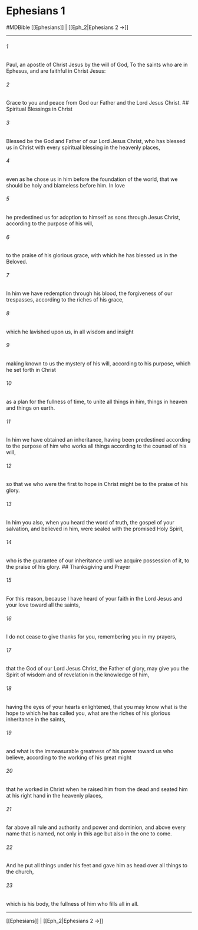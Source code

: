# Ephesians 1
#MDBible
[[Ephesians]] | [[Eph_2|Ephesians 2 →]]

***

###### 1 

Paul, an apostle of Christ Jesus by the will of God, To the saints who are in Ephesus, and are faithful in Christ Jesus: 

###### 2 

Grace to you and peace from God our Father and the Lord Jesus Christ. ## Spiritual Blessings in Christ 

###### 3 

Blessed be the God and Father of our Lord Jesus Christ, who has blessed us in Christ with every spiritual blessing in the heavenly places, 

###### 4 

even as he chose us in him before the foundation of the world, that we should be holy and blameless before him. In love 

###### 5 

he predestined us for adoption to himself as sons through Jesus Christ, according to the purpose of his will, 

###### 6 

to the praise of his glorious grace, with which he has blessed us in the Beloved. 

###### 7 

In him we have redemption through his blood, the forgiveness of our trespasses, according to the riches of his grace, 

###### 8 

which he lavished upon us, in all wisdom and insight 

###### 9 

making known to us the mystery of his will, according to his purpose, which he set forth in Christ 

###### 10 

as a plan for the fullness of time, to unite all things in him, things in heaven and things on earth. 

###### 11 

In him we have obtained an inheritance, having been predestined according to the purpose of him who works all things according to the counsel of his will, 

###### 12 

so that we who were the first to hope in Christ might be to the praise of his glory. 

###### 13 

In him you also, when you heard the word of truth, the gospel of your salvation, and believed in him, were sealed with the promised Holy Spirit, 

###### 14 

who is the guarantee of our inheritance until we acquire possession of it, to the praise of his glory. ## Thanksgiving and Prayer 

###### 15 

For this reason, because I have heard of your faith in the Lord Jesus and your love toward all the saints, 

###### 16 

I do not cease to give thanks for you, remembering you in my prayers, 

###### 17 

that the God of our Lord Jesus Christ, the Father of glory, may give you the Spirit of wisdom and of revelation in the knowledge of him, 

###### 18 

having the eyes of your hearts enlightened, that you may know what is the hope to which he has called you, what are the riches of his glorious inheritance in the saints, 

###### 19 

and what is the immeasurable greatness of his power toward us who believe, according to the working of his great might 

###### 20 

that he worked in Christ when he raised him from the dead and seated him at his right hand in the heavenly places, 

###### 21 

far above all rule and authority and power and dominion, and above every name that is named, not only in this age but also in the one to come. 

###### 22 

And he put all things under his feet and gave him as head over all things to the church, 

###### 23 

which is his body, the fullness of him who fills all in all. 

***

[[Ephesians]] | [[Eph_2|Ephesians 2 →]]
